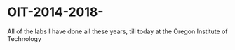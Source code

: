 # OIT-2014-2018-
All of the labs I have done all these years, till today at the Oregon Institute of Technology
